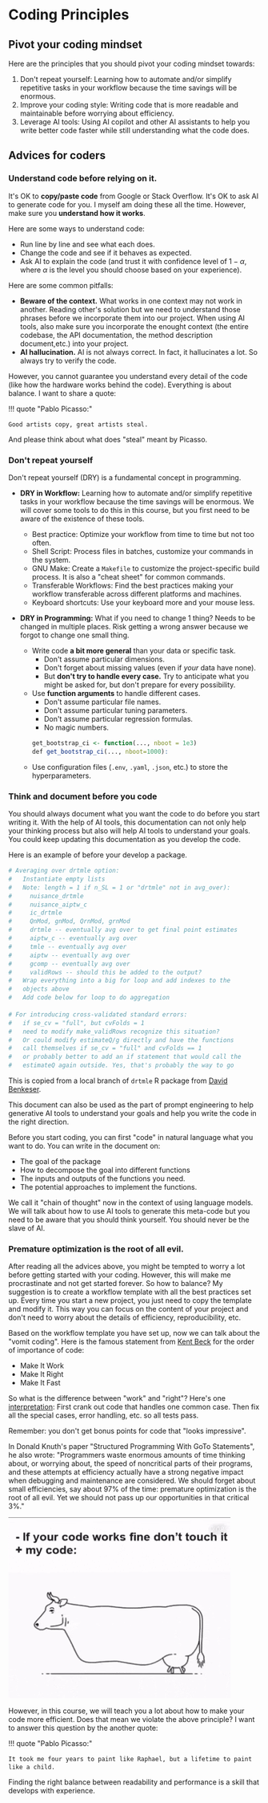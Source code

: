 # Coding Principles




## Pivot your coding mindset

Here are the principles that you should pivot your coding mindset towards:

1. Don't repeat yourself: Learning how to automate and/or simplify repetitive tasks in your workflow because the time savings will be enormous.
2. Improve your coding style: Writing code that is more readable and maintainable before worrying about efficiency.
3. Leverage AI tools: Using AI copilot and other AI assistants to help you write better code faster while still understanding what the code does.
   
## Advices for coders



### **Understand code before relying on it.**

It's OK to __copy/paste code__ from Google or Stack Overflow. It's OK to ask AI to generate code for you. I myself am doing these all the time. However, make sure you __understand how it works__.  

Here are some ways to understand code:

- Run line by line and see what each does. 
- Change the code and see if it behaves as expected.
- Ask AI to explain the code (and trust it with confidence level of $1-\alpha$, where $\alpha$ is the level you should choose based on your experience).



Here are some common pitfalls:
- **Beware of the context.** What works in one context may not work in another. Reading other's solution but we need to understand those phrases before we incorporate them into our project. When using AI tools, also make sure you incorporate the enought context (the entire codebase, the API documentation, the method description document,etc.) into your project.
- **AI hallucination.** AI is not always correct. In fact, it hallucinates a lot. So always try to verify the code.

However, you cannot guarantee you understand every detail of the code (like how the hardware works behind the code). Everything is about balance. I want to share a quote:

!!! quote "Pablo Picasso:" 
    
    Good artists copy, great artists steal.


And please think about what does "steal" meant by Picasso.
### Don't repeat yourself

Don't repeat yourself (DRY) is a fundamental concept in programming. 



- **DRY in Workflow:** Learning how to automate and/or simplify repetitive tasks in your workflow because the time savings will be enormous. We will cover some tools to do this in this course, but you first need to be aware of the existence of these tools. 
    * Best practice: Optimize your workflow from time to time but not too often.
    * Shell Script: Process files in batches, customize your commands in the system.
    * GNU Make: Create a `Makefile` to customize the project-specific build process. It is also a "cheat sheet" for common commands.
    * Transferable Workflows: Find the best practices making your workflow transferable across different platforms and machines.
    * Keyboard shortcuts: Use your keyboard more and your mouse less. 
- **DRY in Programming:** What if you need to change 1 thing? Needs to be changed in multiple places. Risk getting a wrong answer because we forgot to change one small thing.

    * Write code __a bit more general__ than your data or specific task.
        - Don't assume particular dimensions.
        - Don't forget about missing values (even if *your* data have none).
        - But **don't try to handle every case.** Try to anticipate what you might be asked for, but don't prepare for every possibility.
    * Use __function arguments__ to handle different cases. 
        - Don't assume particular file names.
        - Don't assume particular tuning parameters. 
        - Don't assume particular regression formulas.
        - No magic numbers.
        ``` r
        get_bootstrap_ci <- function(..., nboot = 1e3)
        def get_bootstrap_ci(..., nboot=1000):
        ```
    * Use configuration files (`.env`, `.yaml`, `.json`, etc.) to store the hyperparameters.

### Think and document before you code

 You should always document what you want the code to do before you start writing it. With the help of AI tools, this documentation can not only help your thinking process but also will help AI tools to understand your goals. You could keep updating this documentation as you develop the code.

Here is an example of before your develop a package. 
```r
# Averaging over drtmle option:
#   Instantiate empty lists 
#   Note: length = 1 if n_SL = 1 or "drtmle" not in avg_over):
#     nuisance_drtmle 
#     nuisance_aiptw_c
#     ic_drtmle 
#     QnMod, gnMod, QrnMod, grnMod
#     drtmle -- eventually avg over to get final point estimates
#     aiptw_c -- eventually avg over 
#     tmle -- eventually avg over
#     aiptw -- eventually avg over
#     gcomp -- eventually avg over
#     validRows -- should this be added to the output?
#   Wrap everything into a big for loop and add indexes to the
#   objects above
#   Add code below for loop to do aggregation

# For introducing cross-validated standard errors: 
#   if se_cv = "full", but cvFolds = 1
#   need to modify make_validRows recognize this situation?
#   Or could modify estimateQ/g directly and have the functions
#   call themselves if se_cv = "full" and cvFolds == 1
#   or probably better to add an if statement that would call the 
#   estimateQ again outside. Yes, that's probably the way to go
```
This is copied from a local branch of `drtmle` R package from [David Benkeser](https://github.com/benkeser).

This document can also be used as the part of prompt engineering to help generative AI tools to understand your goals and help you write the code in the right direction.

Before you start coding, you can first "code" in natural language what you want to do.
You can write in the document on:
- The goal of the package
- How to decompose the goal into different functions
- The inputs and outputs of the functions you need.
- The potential approaches to implement the functions.

We call it "chain of thought" now in the context of using language models. We will talk about how to use AI tools to generate this meta-code but you need to be aware that you should think yourself. You should never be the slave of AI.





### **Premature optimization is the root of all evil.**

After reading all the advices above, you might be tempted to worry a lot before getting started with your coding. However, this will make me procrastinate and not get started forever. So how to balance?  My suggestion is to create a workflow template with all the best practices set up. Every time you start a new project, you just need to copy the template and modify it. This way you can focus on the content of your project and don't need to worry about the details of efficiency, reproducibility, etc. 

Based on the workflow template you have set up, now we can talk about the "vomit coding".
Here is the famous statement from [Kent Beck](https://en.wikipedia.org/wiki/Kent_Beck) for the order of importance of code:

- Make It Work 
- Make It Right 
- Make It Fast

So what is the difference between "work" and "right"? Here's one [interpretation](https://wiki.c2.com/?MakeItWorkMakeItRightMakeItFast): First crank out code that handles one common case. Then fix all the special cases, error handling, etc. so all tests pass.

Remember: you don't get bonus points for code that "looks impressive".

  In Donald Knuth's paper "Structured Programming With GoTo Statements", he also wrote: "Programmers waste enormous amounts of time thinking about, or worrying about, the speed of noncritical parts of their programs, and these attempts at efficiency actually have a strong negative impact when debugging and maintenance are considered. We should forget about small efficiencies, say about 97% of the time: premature optimization is the root of all evil. Yet we should not pass up our opportunities in that critical 3%."


![fix_bug](./assets/debug.gif)

However, in this course, we will teach you a lot about how to make your code more efficient. Does that mean we violate the above principle? I want to answer this question by the another quote:

!!! quote "Pablo Picasso:" 

    It took me four years to paint like Raphael, but a lifetime to paint like a child.






Finding the right balance between readability and performance is a skill that develops with experience.